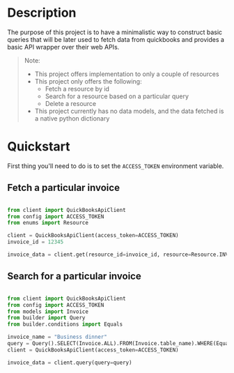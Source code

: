 
# Description

The purpose of this project is to have a minimalistic way to construct basic queries that will be later used to fetch
data from quickbooks and provides a basic API wrapper over their web APIs.

> Note: 
> 
> * This project offers implementation to only a couple of resources
> * This project only offers the following:
>   * Fetch a resource by id
>   * Search for a resource based on a particular query
>   * Delete a resource
> * This project currently has no data models, and the data fetched is a native python dictionary

#  Quickstart

First thing you'll need to do is to set the `ACCESS_TOKEN` environment variable.

## Fetch a particular invoice

```py

from client import QuickBooksApiClient
from config import ACCESS_TOKEN
from enums import Resource

client = QuickBooksApiClient(access_token=ACCESS_TOKEN)
invoice_id = 12345

invoice_data = client.get(resource_id=invoice_id, resource=Resource.INVOICE)

```

## Search for a particular invoice 

```py

from client import QuickBooksApiClient
from config import ACCESS_TOKEN
from models import Invoice
from builder import Query
from builder.conditions import Equals

invoice_name = "Business dinner"
query = Query().SELECT(Invoice.ALL).FROM(Invoice.table_name).WHERE(Equals(Invoice.doc_number, invoice_name))
client = QuickBooksApiClient(access_token=ACCESS_TOKEN)

invoice_data = client.query(query=query)

```